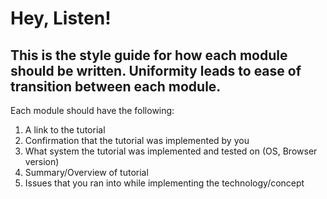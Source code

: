 # Hey, Listen! 

## This is the style guide for how each module should be written. Uniformity leads to ease of transition between each module. 

Each module should have the following: 
1. A link to the tutorial
2. Confirmation that the tutorial was implemented by you
3. What system the tutorial was implemented and tested on (OS, Browser version)
4. Summary/Overview of tutorial
5. Issues that you ran into while implementing the technology/concept